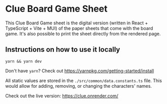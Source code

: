 # Clue Board Game Sheet

This Clue Board Game sheet is the digital version (written in React + TypeScript + Vite + MUI) of the paper sheets that come with the board game.  It's also possible to print the sheet directly from the rendered page.

## Instructions on how to use it locally
```
yarn && yarn dev
```

Don't have `yarn`? Check out https://yarnpkg.com/getting-started/install

All static values are stored in the `./src/common/data.constants.ts` file. This would allow for adding, removing, or changing the characters' names.

Check out the live version: https://clue.onrender.com/
